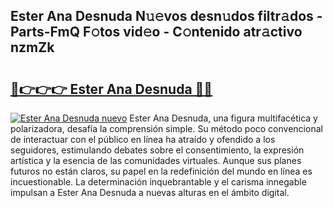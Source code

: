 ## Ester Ana Desnuda N𝚞𝚎vos desn𝚞dos filtr𝚊dos - Parts-FmQ F𝚘tos vid𝚎o - C𝚘ntenido atr𝚊ctivo nzmZk

# <h2><a href="http://mb2tx7m.tromn.icu/?c=Ester+Ana+Desnuda">🔗👉👉👉 Ester Ana Desnuda 🔗🔗</a></h2>

[![Ester Ana Desnuda nuevo](https://i.imgur.com/pEAQMta.gif)](http://mb2tx7m.tromn.icu/?c=Ester+Ana+Desnuda)
Ester Ana Desnuda, una figura multifacética y polarizadora, desafía la comprensión simple. Su método poco convencional de interactuar con el público en línea ha atraído y ofendido a los seguidores, estimulando debates sobre el consentimiento, la expresión artística y la esencia de las comunidades virtuales. Aunque sus planes futuros no están claros, su papel en la redefinición del mundo en línea es incuestionable. La determinación inquebrantable y el carisma innegable impulsan a Ester Ana Desnuda a nuevas alturas en el ámbito digital.

